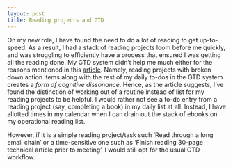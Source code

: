 ```yaml
---
layout: post
title: Reading projects and GTD
---
```


On my new role, I have found the need to do a lot of reading to get up-to-speed. As a result, I had a stack of reading projects loom before me quickly, and was struggling to efficiently have a process that ensured I was getting all the reading done. My GTD system didn’t help me much either for the reasons mentioned in this [article](http://www.whatsbestnext.com/2010/06/handling-books-to-read-in-gtd/). Namely, reading projects with broken down action items along with the rest of my daily to-dos in the GTD system creates a *form of cognitive dissonance*. Hence, as the article suggests, I’ve found the distinction of working out of a routine instead of list for my reading projects to be helpful. I would rather not see a to-do entry from a reading project (say, completing a book) in my daily list at all. Instead, I have allotted times in my calendar when I can drain out the stack of ebooks on my operational reading list.

However, if it is a simple reading project/task such ‘Read through a long email chain’ or a time-sensitive one such as ‘Finish reading 30-page technical article prior to meeting’, I would still opt for the usual GTD workflow.